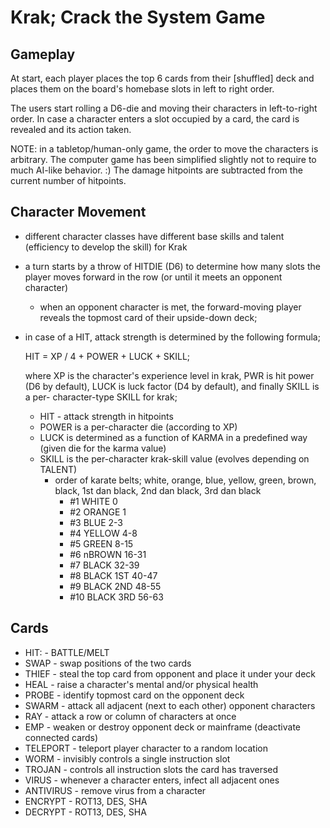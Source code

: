# Krak; Crack the System Game

## Gameplay

At start, each player places the top 6 cards from their [shuffled] deck and
places them on the board's homebase slots in left to right order.

The users start rolling a D6-die and moving their characters in left-to-right
order. In case a character enters a slot occupied by a card, the card is
revealed and its action taken.

NOTE: in a tabletop/human-only game, the order to move the characters is
arbitrary. The computer game has been simplified slightly not to require to
much AI-like behavior. :) The damage hitpoints are subtracted from the current
number of hitpoints.

## Character Movement

- different character classes have different base skills and talent (efficiency
  to develop the skill) for Krak
- a turn starts by a throw of HITDIE (D6) to determine how many slots the player
  moves forward in the row (or until it meets an opponent character)
  - when an opponent character is met, the forward-moving player reveals the
    topmost card of their upside-down deck;
- in case of a HIT, attack strength is determined by the following formula;

  HIT = XP / 4 + POWER + LUCK + SKILL;

  where XP is the character's experience level in krak, PWR is hit power (D6 by
  default), LUCK is luck factor (D4 by default), and finally SKILL is a per-
  character-type SKILL for krak;
  - HIT         - attack strength in hitpoints
  - POWER is a per-character die (according to XP)
  - LUCK is determined as a function of KARMA in a predefined way (given die for
    the karma value)
  - SKILL is the per-character krak-skill value (evolves depending on TALENT)
    - order of karate belts; white, orange, blue, yellow, green, brown, black,
      1st dan black, 2nd dan black, 3rd dan black
      - #1 WHITE        0
      - #2 ORANGE       1
      - #3 BLUE         2-3
      - #4 YELLOW       4-8
      - #5 GREEN        8-15
      - #6 nBROWN       16-31
      - #7 BLACK        32-39
      - #8 BLACK 1ST    40-47
      - #9 BLACK 2ND    48-55
      - #10 BLACK 3RD   56-63

## Cards

- HIT:          - BATTLE/MELT
- SWAP          - swap positions of the two cards
- THIEF         - steal the top card from opponent and place it under your deck
- HEAL          - raise a character's mental and/or physical health
- PROBE         - identify topmost card on the opponent deck
- SWARM         - attack all adjacent (next to each other) opponent characters
- RAY           - attack a row or column of characters at once
- EMP           - weaken or destroy opponent deck or mainframe (deactivate
                  connected cards)
- TELEPORT      - teleport player character to a random location
- WORM          - invisibly controls a single instruction slot
- TROJAN        - controls all instruction slots the card has traversed
- VIRUS         - whenever a character enters, infect all adjacent ones
- ANTIVIRUS     - remove virus from a character
- ENCRYPT       - ROT13, DES, SHA
- DECRYPT       - ROT13, DES, SHA

